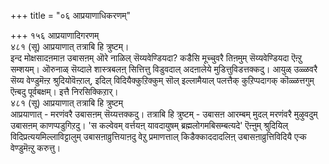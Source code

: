 +++
title = "०६ आप्रयाणाधिकरणम्"

+++
१५६ आप्रयाणादिगरणम्  
४८१ (सू) आप्रयाणात् तत्राबि हि त्रुष्टम्।  
इन्द मोक्षसादऩमाऩ उबासऩम् ऒरे नाळिल् सॆय्यवेण्डियदा? कडैसि मूच्चुवरै तिऩमुम् सॆय्यवेण्डियदा ऎऩ्ऱु सम्शयम्। ऒरुनाळ् सॆय्दाले शास्त्रबलऩ् सित्तित्तु विडुवदाल् अदऩालेये मुडित्तुविडत्तक्कदु। आयुळ् उळ्ळवरै सॆय्य वेण्डुमॆऩ्ऱ श्रुदियोवॆऩ्ऱाल्, इदिल् विदियैक्कुऱिक्कुम् सॊल् इल्लामैयाल् पलत्तैक् कुऱिप्पदागक् कॊळ्ळत्तगुम् ऎऩ्बदु पूर्वबक्षम्। इत्तै निरसिक्किऱार्।  
४८१ (सू) आप्रयाणात् तत्राबि हि त्रुष्टम्  
आप्रयाणात् - मरणंवरै उबासऩम् सॆय्यत्तक्कदु। तत्राबि हि त्रुष्टम् - उबासऩ आरम्बम् मुदल् मरणंवरै मुऴुवदुम् उबासऩम् काणप्पडुगिऱदु। 'स कल्वेवम् वर्त्तयऩ् यावदायुषम् ब्रह्मलोगमबिसम्बत्यदे' ऎऩ्ऩुम् श्रुदियिल् विदिप्रत्ययमिल्लाविट्टालुम् उबासऩाव्रुत्तियाऩदु वेऱु प्रमाणत्ताल् किडैक्काददादलिऩ् उबासऩाव्रुत्तिविदियै एऱ्क वेण्डुमॆऩ्ऱु करुत्तु।

